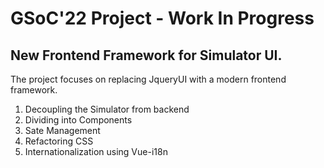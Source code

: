 # GSoC'22 Project - Work In Progress

## New Frontend Framework for Simulator UI.
The project focuses on replacing JqueryUI with a modern frontend framework. 
1. Decoupling the Simulator from backend
2. Dividing into Components 
3. Sate Management 
4. Refactoring CSS 
5. Internationalization using Vue-i18n 